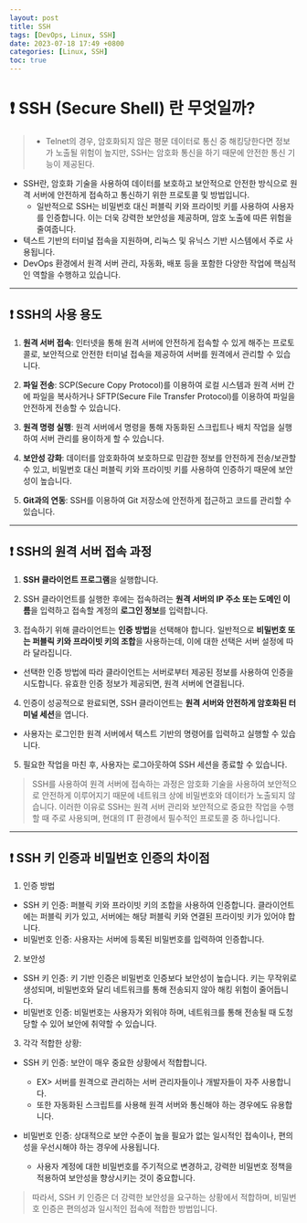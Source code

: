 ```yaml
---
layout: post
title: SSH
tags: [DevOps, Linux, SSH]
date: 2023-07-18 17:49 +0800
categories: [Linux, SSH]
toc: true
---
```


# ❗️ SSH (Secure Shell) 란 무엇일까?

> - Telnet의 경우, 암호화되지 않은 평문 데이터로 통신 중 해킹당한다면 정보가 노출될 위험이 높지만, SSH는 암호화 통신을 하기 때문에 안전한 통신 기능이 제공된다.

- SSH란, 암호화 기술을 사용하여 데이터를 보호하고 보안적으로 안전한 방식으로 원격 서버에 안전하게 접속하고 통신하기 위한 프로토콜 및 방법입니다.
  - 일반적으로 SSH는 비밀번호 대신 퍼블릭 키와 프라이빗 키를 사용하여 사용자를 인증합니다. 이는 더욱 강력한 보안성을 제공하며, 암호 노출에 따른 위험을 줄여줍니다.
- 텍스트 기반의 터미널 접속을 지원하며, 리눅스 및 유닉스 기반 시스템에서 주로 사용됩니다.
- DevOps 환경에서 원격 서버 관리, 자동화, 배포 등을 포함한 다양한 작업에 핵심적인 역할을 수행하고 있습니다.

---

## ❗️ SSH의 사용 용도

1. **원격 서버 접속**: 인터넷을 통해 원격 서버에 안전하게 접속할 수 있게 해주는 프로토콜로, 보안적으로 안전한 터미널 접속을 제공하여 서버를 원격에서 관리할 수 있습니다.

2. **파일 전송**: SCP(Secure Copy Protocol)를 이용하여 로컬 시스템과 원격 서버 간에 파일을 복사하거나 SFTP(Secure File Transfer Protocol)를 이용하여 파일을 안전하게 전송할 수 있습니다.

3. **원격 명령 실행**: 원격 서버에서 명령을 통해 자동화된 스크립트나 배치 작업을 실행하여 서버 관리를 용이하게 할 수 있습니다.

4. **보안성 강화**: 데이터를 암호화하여 보호하므로 민감한 정보를 안전하게 전송/보관할 수 있고, 비밀번호 대신 퍼블릭 키와 프라이빗 키를 사용하여 인증하기 때문에 보안성이 높습니다.

5. **Git과의 연동**: SSH를 이용하여 Git 저장소에 안전하게 접근하고 코드를 관리할 수 있습니다.

---

## ❗️ SSH의 원격 서버 접속 과정

1. **SSH 클라이언트 프로그램**을 실행합니다.

2. SSH 클라이언트를 실행한 후에는 접속하려는 **원격 서버의 IP 주소 또는 도메인 이름**을 입력하고 접속할 계정의 **로그인 정보**를 입력합니다.

3. 접속하기 위해 클라이언트는 **인증 방법**을 선택해야 합니다. 일반적으로 **비밀번호 또는 퍼블릭 키와 프라이빗 키의 조합**을 사용하는데, 이에 대한 선택은 서버 설정에 따라 달라집니다.
  - 선택한 인증 방법에 따라 클라이언트는 서버로부터 제공된 정보를 사용하여 인증을 시도합니다. 유효한 인증 정보가 제공되면, 원격 서버에 연결됩니다.

4. 인증이 성공적으로 완료되면, SSH 클라이언트는 **원격 서버와 안전하게 암호화된 터미널 세션**을 엽니다. 
  - 사용자는 로그인한 원격 서버에서 텍스트 기반의 명령어를 입력하고 실행할 수 있습니다.

5. 필요한 작업을 마친 후, 사용자는 로그아웃하여 SSH 세션을 종료할 수 있습니다.

> SSH를 사용하여 원격 서버에 접속하는 과정은 암호화 기술을 사용하여 보안적으로 안전하게 이루어지기 때문에 네트워크 상에 비밀번호와 데이터가 노출되지 않습니다. 이러한 이유로 SSH는 원격 서버 관리와 보안적으로 중요한 작업을 수행할 때 주로 사용되며, 현대의 IT 환경에서 필수적인 프로토콜 중 하나입니다.

---

## ❗️ SSH 키 인증과 비밀번호 인증의 차이점

1. 인증 방법

  - SSH 키 인증: 퍼블릭 키와 프라이빗 키의 조합을 사용하여 인증합니다. 클라이언트에는 퍼블릭 키가 있고, 서버에는 해당 퍼블릭 키와 연결된 프라이빗 키가 있어야 합니다.
  - 비밀번호 인증: 사용자는 서버에 등록된 비밀번호를 입력하여 인증합니다.

2. 보안성

  - SSH 키 인증: 키 기반 인증은 비밀번호 인증보다 보안성이 높습니다. 키는 무작위로 생성되며, 비밀번호와 달리 네트워크를 통해 전송되지 않아 해킹 위험이 줄어듭니다.
  - 비밀번호 인증: 비밀번호는 사용자가 외워야 하며, 네트워크를 통해 전송될 때 도청당할 수 있어 보안에 취약할 수 있습니다.

3. 각각 적합한 상황:

  - SSH 키 인증: 보안이 매우 중요한 상황에서 적합합니다. 
    - EX> 서버를 원격으로 관리하는 서버 관리자들이나 개발자들이 자주 사용합니다. 
    - 또한 자동화된 스크립트를 사용해 원격 서버와 통신해야 하는 경우에도 유용합니다.

  - 비밀번호 인증: 상대적으로 보안 수준이 높을 필요가 없는 일시적인 접속이나, 편의성을 우선시해야 하는 경우에 사용됩니다. 
    - 사용자 계정에 대한 비밀번호를 주기적으로 변경하고, 강력한 비밀번호 정책을 적용하여 보안성을 향상시키는 것이 중요합니다.

> 따라서, SSH 키 인증은 더 강력한 보안성을 요구하는 상황에서 적합하며, 비밀번호 인증은 편의성과 일시적인 접속에 적합한 방법입니다.